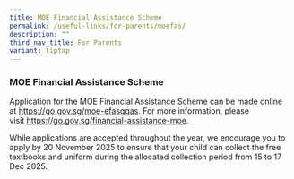 ```yaml
---
title: MOE Financial Assistance Scheme
permalink: /useful-links/for-parents/moefas/
description: ""
third_nav_title: For Parents
variant: tiptap
---
```

<h3>MOE Financial Assistance Scheme</h3>
<p>Application for the MOE Financial Assistance Scheme can be made online
at&nbsp;<a href="https://go.gov.sg/moe-efasggas" rel="noopener noreferrer nofollow" target="_blank">https://go.gov.sg/moe-efasggas</a>.
For more information, please visit&nbsp;<a href="https://go.gov.sg/financial-assistance-moe" rel="noopener noreferrer nofollow" target="_blank">https://go.gov.sg/financial-assistance-moe</a>.</p>
<p>While applications are accepted throughout the year, we encourage you
to apply by 20 November 2025 to ensure that your child can collect the
free textbooks and uniform during the allocated collection period from
15 to 17 Dec 2025.</p>
<p></p>